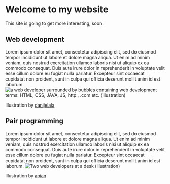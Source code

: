 # Welcome to my website

This site is going to get more interesting, soon.

## Web development

Lorem ipsum dolor sit amet, consectetur adipiscing elit, sed do eiusmod tempor incididunt ut labore et dolore magna aliqua. Ut enim ad minim veniam, quis nostrud exercitation ullamco laboris nisi ut aliquip ex ea commodo consequat. Duis aute irure dolor in reprehenderit in voluptate velit esse cillum dolore eu fugiat nulla pariatur. Excepteur sint occaecat cupidatat non proident, sunt in culpa qui officia deserunt mollit anim id est laborum.
![a web developer surrounded by bubbles containing web development terms: HTML, CSS, JAVA, JS, http:, .com etc. (illustration)](/images/web-languages.png)

<figcaption>Illustration by <a href="https://stock.adobe.com/uk/contributor/203572642/danijelala?load_type=author&prev_url=detail">danijelala</a></figcaption>

## Pair programming

Lorem ipsum dolor sit amet, consectetur adipiscing elit, sed do eiusmod tempor incididunt ut labore et dolore magna aliqua. Ut enim ad minim veniam, quis nostrud exercitation ullamco laboris nisi ut aliquip ex ea commodo consequat. Duis aute irure dolor in reprehenderit in voluptate velit esse cillum dolore eu fugiat nulla pariatur. Excepteur sint occaecat cupidatat non proident, sunt in culpa qui officia deserunt mollit anim id est laborum.
![Two web developers at a desk (illustration)](/images/web-developers.png)

<figcaption>Illustration by <a href="https://stock.adobe.com/uk/contributor/203734114/apinan?load_type=author&prev_url=detail)">apian</a></figcaption>
